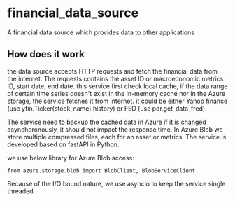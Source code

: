 # financial_data_source
A financial data source which provides data to other applications

## How does it work
the data source accepts HTTP requests and fetch the financial data from the internet.
The requests contains the asset ID or macroeconomic metrics ID, start date, end date. this service first check local cache, if the data range of certain time series doesn't exist in the in-memory cache nor in the Azure storage, the service fetches it from internet. it could be either Yahoo finance (use yfin.Ticker(stock_name).history) or FED (use pdr.get_data_fred).

The service need to backup the cached data in Azure if it is changed asynchoronously, it should not impact the response time. In Azure Blob we store multiple compressed files, each for an asset or metrics.
The service is developed based on fastAPI in Python.

we use below library for Azure Blob access:
```
from azure.storage.blob import BlobClient, BlobServiceClient
```

Because of the I/O bound nature, we use asyncio to keep the service single threaded.
